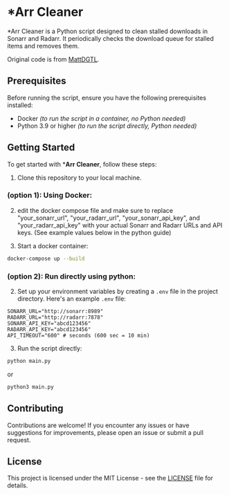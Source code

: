 # *Arr Cleaner

*Arr Cleaner is a Python script designed to clean stalled downloads in Sonarr and Radarr. 
It periodically checks the download queue for stalled items and removes them.

Original code is from [MattDGTL](https://github.com/MattDGTL/sonarr-radarr-queue-cleaner).

## Prerequisites

Before running the script, ensure you have the following prerequisites installed:

- Docker *(to run the script in a container, no Python needed)*
- Python 3.9 or higher *(to run the script directly, Python needed)*

## Getting Started

To get started with ***Arr Cleaner**, follow these steps:

1. Clone this repository to your local machine.

### (option 1): Using Docker:

2. edit the docker compose file and make sure to replace "your_sonarr_url", "your_radarr_url", "your_sonarr_api_key", and "your_radarr_api_key" with your actual Sonarr and Radarr URLs and API keys. (See example values below in the python guide)

3. Start a docker container:

```sh
docker-compose up --build
```

### (option 2): Run directly using python:

2. Set up your environment variables by creating a `.env` file in the project directory. Here's an example `.env` file:

```env
SONARR_URL="http://sonarr:8989"
RADARR_URL="http://radarr:7878"
SONARR_API_KEY="abcd123456"
RADARR_API_KEY="abcd123456"
API_TIMEOUT="600" # seconds (600 sec = 10 min)
```

3. Run the script directly:
```sh
python main.py
```

or

```sh
python3 main.py
```

## Contributing

Contributions are welcome! If you encounter any issues or have suggestions for improvements, please open an issue or submit a pull request.

## License

This project is licensed under the MIT License - see the [LICENSE](LICENSE) file for details.
